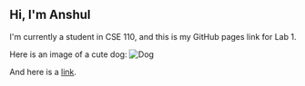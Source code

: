 ## Hi, I'm Anshul
I'm currently a student in CSE 110, and this is my GitHub pages link for Lab 1.

Here is an image of a cute dog:
![Dog](https://hips.hearstapps.com/hmg-prod.s3.amazonaws.com/images/dog-puppy-on-garden-royalty-free-image-1586966191.jpg?crop=1.00xw:0.669xh;0,0.190xh&resize=1200:*)

And here is a [link](https://duckduckgo.com).
